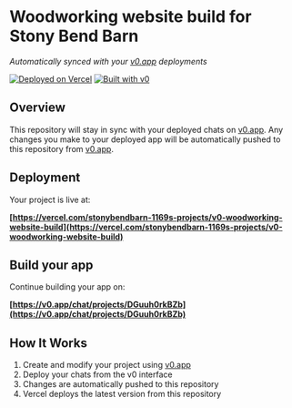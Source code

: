 # Woodworking website build for Stony Bend Barn

*Automatically synced with your [v0.app](https://v0.app) deployments*

[![Deployed on Vercel](https://img.shields.io/badge/Deployed%20on-Vercel-black?style=for-the-badge&logo=vercel)](https://vercel.com/stonybendbarn-1169s-projects/v0-woodworking-website-build)
[![Built with v0](https://img.shields.io/badge/Built%20with-v0.app-black?style=for-the-badge)](https://v0.app/chat/projects/DGuuh0rkBZb)

## Overview

This repository will stay in sync with your deployed chats on [v0.app](https://v0.app).
Any changes you make to your deployed app will be automatically pushed to this repository from [v0.app](https://v0.app).

## Deployment

Your project is live at:

**[https://vercel.com/stonybendbarn-1169s-projects/v0-woodworking-website-build](https://vercel.com/stonybendbarn-1169s-projects/v0-woodworking-website-build)**

## Build your app

Continue building your app on:

**[https://v0.app/chat/projects/DGuuh0rkBZb](https://v0.app/chat/projects/DGuuh0rkBZb)**

## How It Works

1. Create and modify your project using [v0.app](https://v0.app)
2. Deploy your chats from the v0 interface
3. Changes are automatically pushed to this repository
4. Vercel deploys the latest version from this repository
